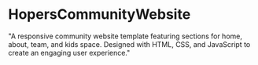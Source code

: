 # HopersCommunityWebsite
"A responsive community website template featuring sections for home, about, team, and kids space. Designed with HTML, CSS, and JavaScript to create an engaging user experience."
